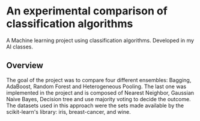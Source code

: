 # An experimental comparison of classification algorithms

A Machine learning project using classification algorithms. Developed in my AI classes.

## Overview

The goal of the project was to compare four different ensembles: Bagging, AdaBoost, Random Forest and Heterogeneous Pooling. The last one was implemented in the project and is composed of Nearest Neighbor, Gaussian Naive Bayes, Decision tree and use majority voting to decide the outcome. The datasets used in this approach were the sets made available by the scikit-learn's library: iris, breast-cancer, and wine.

